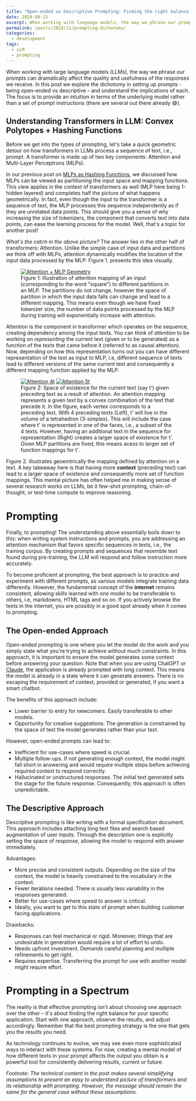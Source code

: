 ```yaml
---
title: "Open-ended vs Descriptive Prompting: Finding the right balance in your AI use-cases"
date: 2024-08-15
excerpt: When working with language models, the way we phrase our prompts can dramatically affect the quality and usefulness of the responses we receive. In this post we explore the dichotomy in setting up prompts - being open-ended vs descriptive - and understand the implication of each.
permalink: /posts/2024/11/prompting-dichotomy/
categories:
  - development
tags:
  - LLM
  - prompting
---
```


When working with large language models (LLMs), the way we phrase our prompts can dramatically affect the quality and usefulness of the responses we receive. In this post we explore the dichotomy in setting up prompts - being open-ended vs descriptive - and understand the implications of each. The focus is to provide an intuition in terms of the underlying model rather than a set of prompt instructions (there are several out there already 😅).

## Understanding Transformers in LLM: Convex Polytopes + Hashing Functions

Before we get into the types of prompting, let's take a quick geometric detour on how transformers in LLMs process a sequence of text, i.e., prompt. A transformer is made up of two key components: Attention and Multi-Layer Perceptrons (MLPs).

In our previous post on [MLPs as Hashing Functions](/posts/2024/08/mlp-geometry/), we discussed how MLPs can be viewed as partitioning the input space and mapping functions. This view applies in the context of transformers as well (MLP here being 1-hidden layered) and completes half the picture of what happens geometrically. In fact, even though the input to the transformer is a sequence of text, the MLP processes this sequence independently as if they are unrelated data points. This should give you a sense of why increasing the size of tokenizers, the component that converts text into data points, can ease the learning process for the model. Well, that's a topic for another post!

_What's the catch in the above picture?_ The answer lies in the other half of transformers: Attention. Unlike the simple case of input data and partitions we think off with MLPs, attention dynamically modifies the location of the input data processed by the MLP. Figure 1. presents this idea visually.

<figure>
	<a href="/images/llm_geometry/attention_MLP.png"><img src="/images/llm_geometry/attention_MLP.png" alt="Attention + MLP Geometry"/></a>
	<figcaption> Figure 1: Illustration of attention mapping of an input (corresponding to the word "square") to different partitions in an MLP. The partitions do not change, however the space of partition in which the input data falls can change and lead to a different mapping. This means even though we have fixed tokenizer size, the number of data points processed by the MLP during training will exponentially increase with attention. </figcaption>
</figure>

Attention is the component in transformer which operates on the sequence, creating dependency among the input texts. You can think of _attention_ to be working on _representing_ the current text (given or to be generated) as a function of the texts that came before it (referred to as causal attention). Now, depending on how this representation turns out you can have different representation of the text as input to MLP, i.e, different sequence of texts lead to different versions of the same current text and consequently a different mapping function applied by the MLP.

<figure class="half">
	<a href="/images/llm_geometry/attention_poly4.png"><img src="/images/llm_geometry/attention_poly4.png" alt="Attention 4t"/></a>
   <a href="/images/llm_geometry/attention_poly5.png"><img src="/images/llm_geometry/attention_poly5.png" alt="Attention 5t"/></a>
	<figcaption> Figure 2: Space of existence for the current text (say t') given preceding text as a result of attention. An attention mapping represents a given text by a convex combination of the text that precede it. In the figure, each vertex corresponds to a preceding text. With 4 preceding texts (Left), t' will live in the volume of a tetrahedron (3-simplex). This will include the case where t' is represented in one of the faces, i.e., a subset of the 4 texts. However, having an additional text in the sequence for representation (Right) creates a larger space of existence for t'. Given MLP partitions are fixed, this means acess to larger set of function mappings for t'.</figcaption>
</figure>

Figure 2. illustrates geoemtrically the mapping defined by attention on a text. A key takeaway here is that having more **context** (preceding text) can lead to a larger space of existence and consequently more set of function mappings. This mental picture has often helped me in making sense of several research works on LLMs, be it few-shot prompting, chain-of-thought, or test-time compute to improve reasoning.

# Prompting

Finally, to prompting! The understanding above essentially boils down to this: when writing system instructions and prompts, you are addressing an attention mechanism that favors specific sequences in texts, i.e., the training corpus. By creating prompts and sequences that resemble text found during pre-training, the LLM will respond and follow instruction more accurately.

To become proficient at prompting, the best approach is to practice and experiment with different prompts, as various models integrate training data differently. However, the fundamental concept of the **internet** remains consistent, allowing skills learned with one model to be transferable to others, i.e, markdowns, HTML tags and so on. If you actively browse the texts in the internet, you are possibly in a good spot already when it comes to prompting.

## The Open-ended Approach

Open-ended prompting is one where you let the model do the work and you simply state what you're trying to achieve without much constraints. In this approach, it is important to ensure the model generates some context before answering your question. Note that when you are using ChatGPT or [Claude](https://docs.anthropic.com/en/release-notes/system-prompts#oct-22nd-2024), the application is already prompted with long context. This means the model is already in a state where it can generate answers. There is no escaping the requirement of context, provided or generated, if you want a smart chatbot.

The benefits of this approach include:

- Lower barrier to entry for newcomers. Easily transferable to other models.
- Opportunity for creative suggestions. The generation is constrained by the space of text the model generates rather than your text.

However, open-ended prompts can lead to:

- Inefficient for use-cases where speed is crucial.
- Multiple follow-ups. If not generating enough context, the model might fall short in answering and would require multiple steps before achieving required context to respond correctly.
- Hallucinated or unstructured responses. The initial text generated sets the stage for the future response. Consequently, this approach is often unpredictable.

## The Descriptive Approach

Descriptive prompting is like writing with a formal specification document. This approach includes attaching long text files and search based augmentation of user inputs. Through the description one is explicitly setting the space of response, allowing the model to respond with answer immediately.

Advantages:

- More precise and consistent outputs. Depending on the size of the context, the model is heavily constrained to the vocabulary in the context.
- Fewer iterations needed. There is usually less variability in the responses generated.
- Better for use-cases where speed to answer is critical.
- Ideally, you want to get to this state of prompt when building customer facing applications.

Drawbacks:

- Responses can feel mechanical or rigid. Moreover, things that are undesirable in generation would require a lot of effort to undo.
- Needs upfront investment. Demands careful planning and multiple refinements to get right.
- Requires expertise. Transferring the prompt for use with another model might require effort.

# Prompting in a Spectrum

The reality is that effective prompting isn't about choosing one approach over the other – it's about finding the right balance for your specific application. Start with one approach, observe the results, and adjust accordingly. Remember that the best prompting strategy is the one that gets you the results you need.

As technology continues to evolve, we may see even more sophisticated ways to interact with these systems. For now, creating a mental model of how different texts in your prompt affects the output you obtain is a powerful tool for consistently delivering results, current or future.

_Footnote: The technical content in the post makes several simplifying assumptions to present an easy to understand picture of transformers and its relationship with prompting. However, the message should remain the same for the general case without these assumptions._
